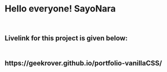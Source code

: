 <h1>Hello everyone! SayoNara</h1><br>

<h2>Livelink for this project is given below: <h2><br>
https://geekrover.github.io/portfolio-vanillaCSS/
